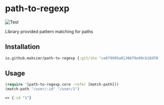 # path-to-regexp

![Test](https://github.com/maksimr/path-to-regexp/workflows/Test/badge.svg)

Library provided pattern matching for paths

## Installation

```clojure
io.github.maksimr/path-to-regexp {:git/sha "ce679995a01366f9e99cb18df8f7ca4d927a89a8"}
```

## Usage

```clojure
(require '[path-to-regexp.core :refer [match-path]])
(match-path "/user/:id" "/user/1")

=> {:id "1"}
```
